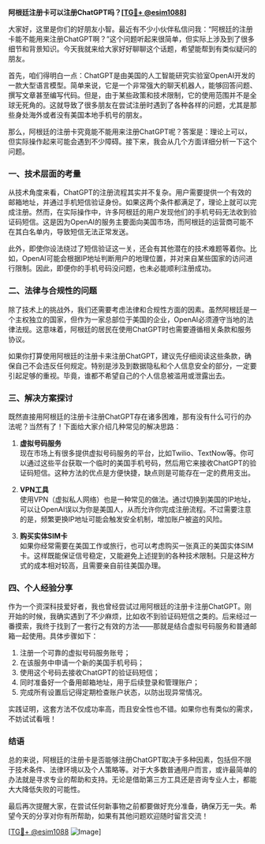 **阿根廷注册卡可以注册ChatGPT吗？[[TG💪+ @esim1088](https://t.me/s/esim1088)]**

大家好，这里是你们的好朋友小智。最近有不少小伙伴私信问我：“阿根廷的注册卡能不能用来注册ChatGPT啊？”这个问题听起来很简单，但实际上涉及到了很多细节和背景知识。今天我就来给大家好好聊聊这个话题，希望能帮到有类似疑问的朋友。

首先，咱们得明白一点：ChatGPT是由美国的人工智能研究实验室OpenAI开发的一款大型语言模型。简单来说，它是一个非常强大的聊天机器人，能够回答问题、撰写文章甚至编写代码。但是，由于某些政策和技术限制，它的使用范围并不是全球无死角的。这就导致了很多朋友在尝试注册时遇到了各种各样的问题，尤其是那些身处海外或者没有美国本地手机号的朋友。

那么，阿根廷的注册卡究竟能不能用来注册ChatGPT呢？答案是：理论上可以，但实际操作起来可能会遇到不少障碍。接下来，我会从几个方面详细分析一下这个问题。

### 一、技术层面的考量

从技术角度来看，ChatGPT的注册流程其实并不复杂。用户需要提供一个有效的邮箱地址，并通过手机短信验证身份。如果这两个条件都满足了，理论上就可以完成注册。然而，在实际操作中，许多阿根廷的用户发现他们的手机号码无法收到验证码短信。这是因为OpenAI的服务主要面向美国市场，而阿根廷的运营商可能不在其白名单内，导致短信无法正常发送。

此外，即使你设法绕过了短信验证这一关，还会有其他潜在的技术难题等着你。比如，OpenAI可能会根据IP地址判断用户的地理位置，并对来自某些国家的访问进行限制。因此，即便你的手机号码没问题，也未必能顺利注册成功。

### 二、法律与合规性的问题

除了技术上的挑战外，我们还需要考虑法律和合规性方面的因素。虽然阿根廷是一个主权独立的国家，但作为一家总部位于美国的企业，OpenAI必须遵守当地的法律法规。这意味着，阿根廷的居民在使用ChatGPT时也需要遵循相关条款和服务协议。

如果你打算使用阿根廷的注册卡来注册ChatGPT，建议先仔细阅读这些条款，确保自己不会违反任何规定。特别是涉及到数据隐私和个人信息安全的部分，一定要引起足够的重视。毕竟，谁都不希望自己的个人信息被滥用或泄露出去。

### 三、解决方案探讨

既然直接用阿根廷的注册卡注册ChatGPT存在诸多困难，那有没有什么可行的办法呢？当然有了！下面给大家介绍几种常见的解决思路：

1. **虚拟号码服务**  
   现在市场上有很多提供虚拟号码服务的平台，比如Twilio、TextNow等。你可以通过这些平台获取一个临时的美国手机号码，然后用它来接收ChatGPT的验证码短信。这种方法的优点是方便快捷，缺点则是可能存在一定的费用支出。

2. **VPN工具**  
   使用VPN（虚拟私人网络）也是一种常见的做法。通过切换到美国的IP地址，可以让OpenAI误以为你是美国人，从而允许你完成注册流程。不过需要注意的是，频繁更换IP地址可能会触发安全机制，增加账户被盗的风险。

3. **购买实体SIM卡**  
   如果你经常需要在美国工作或旅行，也可以考虑购买一张真正的美国实体SIM卡。这样既能保证信号稳定，又能避免上述提到的各种技术限制。只是这种方式的成本相对较高，且需要亲自前往美国办理。

### 四、个人经验分享

作为一个资深科技爱好者，我也曾经尝试过用阿根廷的注册卡注册ChatGPT。刚开始的时候，我确实遇到了不少麻烦，比如收不到验证码短信之类的。后来经过一番摸索，我终于找到了一套行之有效的方法——那就是结合虚拟号码服务和普通邮箱一起使用。具体步骤如下：

1. 注册一个可靠的虚拟号码服务账号；
2. 在该服务中申请一个新的美国手机号码；
3. 使用这个号码去接收ChatGPT的验证码短信；
4. 同时准备好一个备用邮箱地址，用于后续登录和管理账户；
5. 完成所有设置后记得定期检查账户状态，以防出现异常情况。

实践证明，这套方法不仅成功率高，而且安全性也不错。如果你也有类似的需求，不妨试试看哦！

### 结语

总的来说，阿根廷的注册卡是否能够注册ChatGPT取决于多种因素，包括但不限于技术条件、法律环境以及个人策略等。对于大多数普通用户而言，或许最简单的办法就是寻求专业的帮助和支持。无论是借助第三方工具还是咨询专业人士，都能大大降低失败的可能性。

最后再次提醒大家，在尝试任何新事物之前都要做好充分准备，确保万无一失。希望今天的分享对你有所帮助，如果有其他问题欢迎随时留言交流！

[[TG💪+ @esim1088](https://t.me/s/esim1088) ![Image](https://i.postimg.cc/4NQfJmqS/Snipaste-2025-05-13-00-14-12.png)]